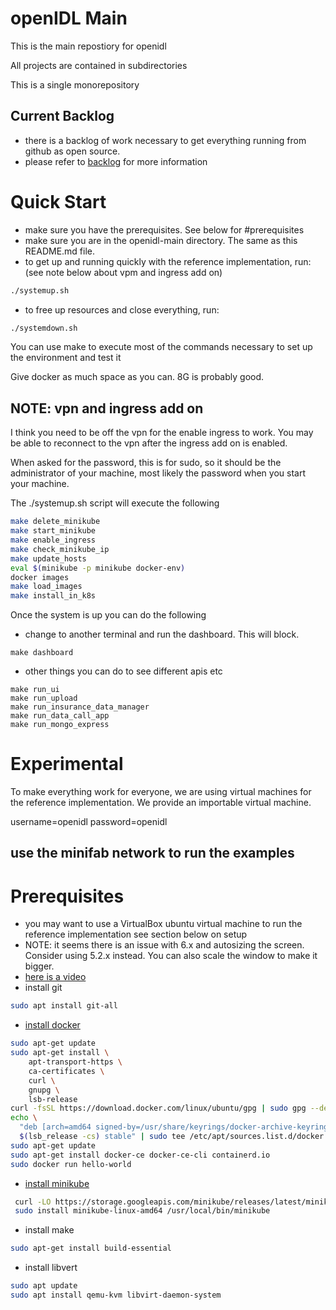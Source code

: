 # openIDL Main
This is the main repostiory for openidl

All projects are contained in subdirectories

This is a single monorepository

## Current Backlog
- there is a backlog of work necessary to get everything running from github as open source.
- please refer to [backlog](./BACKLOG.md) for more information

# Quick Start
- make sure you have the prerequisites.  See below for #prerequisites
- make sure you are in the openidl-main directory.  The same as this README.md file.
- to get up and running quickly with the reference implementation, run: (see note below about vpm and ingress add on)
````bash
./systemup.sh
````
- to free up resources and close everything, run:
````bash
./systemdown.sh
````

You can use make to execute most of the commands necessary to set up the environment and test it

Give docker as much space as you can.  8G is probably good.

## NOTE: vpn and ingress add on
I think you need to be off the vpn for the enable ingress to work. You may be able to reconnect to the vpn after the ingress add on is enabled.

When asked for the password, this is for sudo, so it should be the administrator of your machine, most likely the password when you start your machine.

The ./systemup.sh script will execute the following

````bash
make delete_minikube
make start_minikube
make enable_ingress
make check_minikube_ip
make update_hosts
eval $(minikube -p minikube docker-env)
docker images
make load_images
make install_in_k8s
````

Once the system is up you can do the following

- change to another terminal and run the dashboard.  This will block.
````
make dashboard
````
- other things you can do to see different apis etc
````
make run_ui
make run_upload
make run_insurance_data_manager
make run_data_call_app
make run_mongo_express
````

# Experimental
To make everything work for everyone, we are using virtual machines for the reference implementation.
We provide an importable virtual machine.

username=openidl
password=openidl

## use the minifab network to run the examples


# Prerequisites
- you may want to use a VirtualBox ubuntu virtual machine to run the reference implementation see section below on setup 
- NOTE: it seems there is an issue with 6.x and autosizing the screen.  Consider using 5.2.x instead.  You can also scale the window to make it bigger.
- [here is a video](https://youtu.be/aJcc-xC6krE)
- install git
````bash
sudo apt install git-all
````
- [install docker](https://docs.docker.com/engine/install/ubuntu/)
````bash
sudo apt-get update
sudo apt-get install \
    apt-transport-https \
    ca-certificates \
    curl \
    gnupg \
    lsb-release
curl -fsSL https://download.docker.com/linux/ubuntu/gpg | sudo gpg --dearmor -o /usr/share/keyrings/docker-archive-keyring.gpg
echo \
  "deb [arch=amd64 signed-by=/usr/share/keyrings/docker-archive-keyring.gpg] https://download.docker.com/linux/ubuntu \
  $(lsb_release -cs) stable" | sudo tee /etc/apt/sources.list.d/docker.list > /dev/null
sudo apt-get update
sudo apt-get install docker-ce docker-ce-cli containerd.io
sudo docker run hello-world
````
- [install minikube](https://minikube.sigs.k8s.io/docs/start/)
````bash
 curl -LO https://storage.googleapis.com/minikube/releases/latest/minikube-linux-amd64
 sudo install minikube-linux-amd64 /usr/local/bin/minikube
 ````
- install make
````bash
sudo apt-get install build-essential
````

- install libvert
````bash
sudo apt update
sudo apt install qemu-kvm libvirt-daemon-system
````